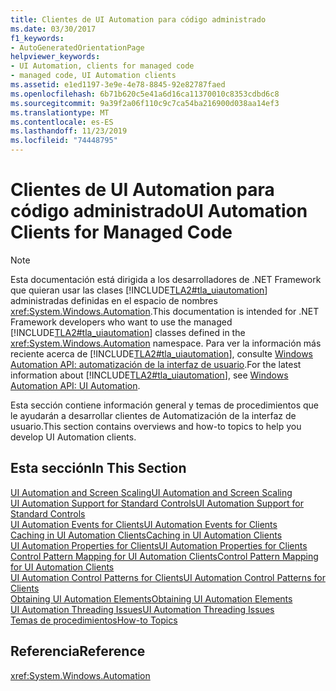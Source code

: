 ```yaml
---
title: Clientes de UI Automation para código administrado
ms.date: 03/30/2017
f1_keywords:
- AutoGeneratedOrientationPage
helpviewer_keywords:
- UI Automation, clients for managed code
- managed code, UI Automation clients
ms.assetid: e1ed1197-3e9e-4e78-8845-92e82787faed
ms.openlocfilehash: 6b71b620c5e41a6d16ca11370010c8353cdbd6c8
ms.sourcegitcommit: 9a39f2a06f110c9c7ca54ba216900d038aa14ef3
ms.translationtype: MT
ms.contentlocale: es-ES
ms.lasthandoff: 11/23/2019
ms.locfileid: "74448795"
---
```

# <a name="ui-automation-clients-for-managed-code"></a><span data-ttu-id="c2c1d-102">Clientes de UI Automation para código administrado</span><span class="sxs-lookup"><span data-stu-id="c2c1d-102">UI Automation Clients for Managed Code</span></span>
> [!NOTE]
> <span data-ttu-id="c2c1d-103">Esta documentación está dirigida a los desarrolladores de .NET Framework que quieran usar las clases [!INCLUDE[TLA2#tla_uiautomation](../../../includes/tla2sharptla-uiautomation-md.md)] administradas definidas en el espacio de nombres <xref:System.Windows.Automation>.</span><span class="sxs-lookup"><span data-stu-id="c2c1d-103">This documentation is intended for .NET Framework developers who want to use the managed [!INCLUDE[TLA2#tla_uiautomation](../../../includes/tla2sharptla-uiautomation-md.md)] classes defined in the <xref:System.Windows.Automation> namespace.</span></span> <span data-ttu-id="c2c1d-104">Para ver la información más reciente acerca de [!INCLUDE[TLA2#tla_uiautomation](../../../includes/tla2sharptla-uiautomation-md.md)], consulte [Windows Automation API: automatización de la interfaz de usuario](/windows/win32/winauto/entry-uiauto-win32).</span><span class="sxs-lookup"><span data-stu-id="c2c1d-104">For the latest information about [!INCLUDE[TLA2#tla_uiautomation](../../../includes/tla2sharptla-uiautomation-md.md)], see [Windows Automation API: UI Automation](/windows/win32/winauto/entry-uiauto-win32).</span></span>  
  
 <span data-ttu-id="c2c1d-105">Esta sección contiene información general y temas de procedimientos que le ayudarán a desarrollar clientes de Automatización de la interfaz de usuario.</span><span class="sxs-lookup"><span data-stu-id="c2c1d-105">This section contains overviews and how-to topics to help you develop UI Automation clients.</span></span>  
  
## <a name="in-this-section"></a><span data-ttu-id="c2c1d-106">Esta sección</span><span class="sxs-lookup"><span data-stu-id="c2c1d-106">In This Section</span></span>  
 [<span data-ttu-id="c2c1d-107">UI Automation and Screen Scaling</span><span class="sxs-lookup"><span data-stu-id="c2c1d-107">UI Automation and Screen Scaling</span></span>](ui-automation-and-screen-scaling.md)  
 [<span data-ttu-id="c2c1d-108">UI Automation Support for Standard Controls</span><span class="sxs-lookup"><span data-stu-id="c2c1d-108">UI Automation Support for Standard Controls</span></span>](ui-automation-support-for-standard-controls.md)  
 [<span data-ttu-id="c2c1d-109">UI Automation Events for Clients</span><span class="sxs-lookup"><span data-stu-id="c2c1d-109">UI Automation Events for Clients</span></span>](ui-automation-events-for-clients.md)  
 [<span data-ttu-id="c2c1d-110">Caching in UI Automation Clients</span><span class="sxs-lookup"><span data-stu-id="c2c1d-110">Caching in UI Automation Clients</span></span>](caching-in-ui-automation-clients.md)  
 [<span data-ttu-id="c2c1d-111">UI Automation Properties for Clients</span><span class="sxs-lookup"><span data-stu-id="c2c1d-111">UI Automation Properties for Clients</span></span>](ui-automation-properties-for-clients.md)  
 [<span data-ttu-id="c2c1d-112">Control Pattern Mapping for UI Automation Clients</span><span class="sxs-lookup"><span data-stu-id="c2c1d-112">Control Pattern Mapping for UI Automation Clients</span></span>](control-pattern-mapping-for-ui-automation-clients.md)  
 [<span data-ttu-id="c2c1d-113">UI Automation Control Patterns for Clients</span><span class="sxs-lookup"><span data-stu-id="c2c1d-113">UI Automation Control Patterns for Clients</span></span>](ui-automation-control-patterns-for-clients.md)  
 [<span data-ttu-id="c2c1d-114">Obtaining UI Automation Elements</span><span class="sxs-lookup"><span data-stu-id="c2c1d-114">Obtaining UI Automation Elements</span></span>](obtaining-ui-automation-elements.md)  
 [<span data-ttu-id="c2c1d-115">UI Automation Threading Issues</span><span class="sxs-lookup"><span data-stu-id="c2c1d-115">UI Automation Threading Issues</span></span>](ui-automation-threading-issues.md)  
 [<span data-ttu-id="c2c1d-116">Temas de procedimientos</span><span class="sxs-lookup"><span data-stu-id="c2c1d-116">How-to Topics</span></span>](ui-automation-clients-for-managed-code-how-to-topics.md)  
  
## <a name="reference"></a><span data-ttu-id="c2c1d-117">Referencia</span><span class="sxs-lookup"><span data-stu-id="c2c1d-117">Reference</span></span>  
 <xref:System.Windows.Automation>
